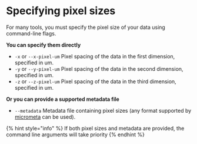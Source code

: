 # Specifying pixel sizes

For many tools, you must specify the pixel size of your data using command-line flags.

**You can specify them directly**

* `-x` or `--x-pixel-um` Pixel spacing of the data in the first dimension, specified in um.
* `-y` or `--y-pixel-um` Pixel spacing of the data in the second dimension, specified in um.
* `-z` or `--z-pixel-um` Pixel spacing of the data in the third dimension, specified in um.

**Or you can provide a supported metadata file**

* `--metadata` Metadata file containing pixel sizes \(any format supported by [micrometa](https://github.com/adamltyson/micrometa) can be used\).

{% hint style="info" %}
If both pixel sizes and metadata are provided, the command line arguments will take priority
{% endhint %}

